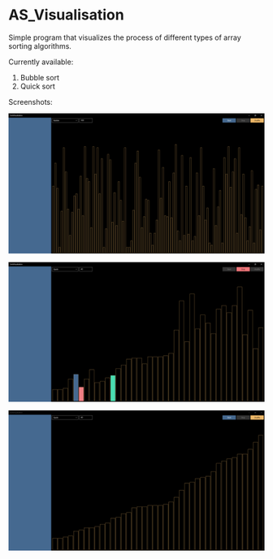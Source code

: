 # AS_Visualisation

Simple program that visualizes the process of different types of array sorting algorithms.

Currently available:
1. Bubble sort
2. Quick sort

Screenshots:

![Screenshot 1](Screenshots/Screenshot_1.png)

![Screenshot 2](Screenshots/Screenshot_2.png)

![Screenshot 3](Screenshots/Screenshot_3.png)
